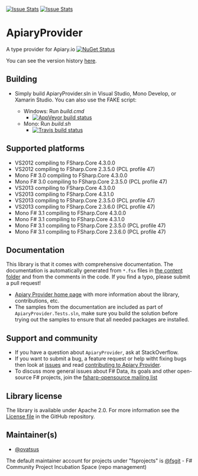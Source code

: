 [![Issue Stats](http://issuestats.com/github/fsprojects/ApiaryProvider/badge/issue)](http://issuestats.com/github/fsprojects/ApiaryProvider)
[![Issue Stats](http://issuestats.com/github/fsprojects/ApiaryProvider/badge/pr)](http://issuestats.com/github/fsprojects/ApiaryProvider)

# ApiaryProvider

A type provider for Apiary.io [![NuGet Status](http://img.shields.io/nuget/v/ApiaryProvider.svg?style=flat)](https://www.nuget.org/packages/ApiaryProvider/)

You can see the version history [here](RELEASE_NOTES.md).

## Building

- Simply build ApiaryProvider.sln in Visual Studio, Mono Develop, or Xamarin Studio. You can also use the FAKE script:

  * Windows: Run *build.cmd* 
    * [![AppVeyor build status](https://ci.appveyor.com/api/projects/status/x0ads3t2s6f9cand)](https://ci.appveyor.com/project/ovatsus/apiaryprovider)
  * Mono: Run *build.sh*
    * [![Travis build status](https://travis-ci.org/fsprojects/ApiaryProvider.png)](https://travis-ci.org/fsprojects/ApiaryProvider)

## Supported platforms

- VS2012 compiling to FSharp.Core 4.3.0.0
- VS2012 compiling to FSharp.Core 2.3.5.0 (PCL profile 47)
- Mono F# 3.0 compiling to FSharp.Core 4.3.0.0
- Mono F# 3.0 compiling to FSharp.Core 2.3.5.0 (PCL profile 47)
- VS2013 compiling to FSharp.Core 4.3.0.0
- VS2013 compiling to FSharp.Core 4.3.1.0
- VS2013 compiling to FSharp.Core 2.3.5.0 (PCL profile 47)
- VS2013 compiling to FSharp.Core 2.3.6.0 (PCL profile 47)
- Mono F# 3.1 compiling to FSharp.Core 4.3.0.0
- Mono F# 3.1 compiling to FSharp.Core 4.3.1.0
- Mono F# 3.1 compiling to FSharp.Core 2.3.5.0 (PCL profile 47)
- Mono F# 3.1 compiling to FSharp.Core 2.3.6.0 (PCL profile 47)

## Documentation 

This library is that it comes with comprehensive documentation. The documentation is 
automatically generated from `*.fsx` files in [the content folder][2] and from the comments in the code. If you find a typo, please submit a pull request! 
 - [Apiary Provider home page][3] with more information about the library, contributions, etc.
 - The samples from the documentation are included as part of `ApiaryProvider.Tests.sln`, make sure you build the
solution before trying out the samples to ensure that all needed packages are installed.

## Support and community

 - If you have a question about `ApiaryProvider`, ask at StackOverflow. 
 - If you want to submit a bug, a feature request or help witht fixing bugs then look at [issues](https://github.com/fsprojects/ApiaryProvider/issues) and read [contributing to Apiary Provider](http://fsprojects.github.io/ApiaryProvider/contributing.html).
 - To discuss more general issues about F# Data, its goals and other open-source F# projects, join the [fsharp-opensource mailing list](http://groups.google.com/group/fsharp-opensource)

## Library license

The library is available under Apache 2.0. For more information see the [License file][1] in the GitHub repository.

 [1]: https://github.com/fsprojects/ApiaryProvider/blob/master/LICENSE.md
 [2]: https://github.com/fsprojects/ApiaryProvider/tree/master/docs/content
 [3]: http://fsprojects.github.io/ApiaryProvider/


## Maintainer(s)

- [@ovatsus](https://github.com/ovatsus)

The default maintainer account for projects under "fsprojects" is [@fsgit](https://github.com/fsgit) - F# Community Project Incubation Space (repo management)
